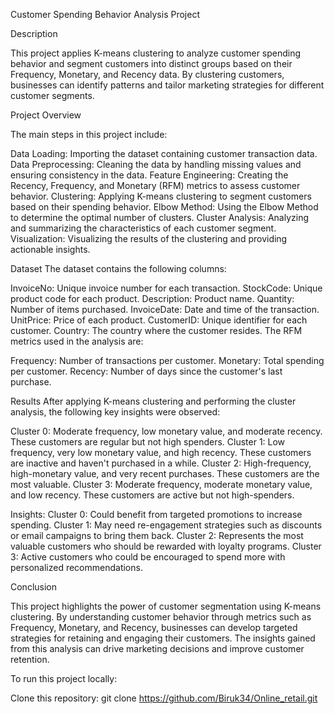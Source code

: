 Customer Spending Behavior Analysis Project

Description

This project applies K-means clustering to analyze customer spending behavior and segment customers into distinct groups based on their Frequency, Monetary, and Recency data. By clustering customers, businesses can identify patterns and tailor marketing strategies for different customer segments.

Project Overview

The main steps in this project include:

Data Loading: Importing the dataset containing customer transaction data.
Data Preprocessing: Cleaning the data by handling missing values and ensuring consistency in the data.
Feature Engineering: Creating the Recency, Frequency, and Monetary (RFM) metrics to assess customer behavior.
Clustering: Applying K-means clustering to segment customers based on their spending behavior.
Elbow Method: Using the Elbow Method to determine the optimal number of clusters.
Cluster Analysis: Analyzing and summarizing the characteristics of each customer segment.
Visualization: Visualizing the results of the clustering and providing actionable insights.

Dataset
The dataset contains the following columns:

InvoiceNo: Unique invoice number for each transaction.
StockCode: Unique product code for each product.
Description: Product name.
Quantity: Number of items purchased.
InvoiceDate: Date and time of the transaction.
UnitPrice: Price of each product.
CustomerID: Unique identifier for each customer.
Country: The country where the customer resides.
The RFM metrics used in the analysis are:

Frequency: Number of transactions per customer.
Monetary: Total spending per customer.
Recency: Number of days since the customer's last purchase.

Results
After applying K-means clustering and performing the cluster analysis, the following key insights were observed:

Cluster 0: Moderate frequency, low monetary value, and moderate recency. These customers are regular but not high spenders.
Cluster 1: Low frequency, very low monetary value, and high recency. These customers are inactive and haven't purchased in a while.
Cluster 2: High-frequency, high-monetary value, and very recent purchases. These customers are the most valuable.
Cluster 3: Moderate frequency, moderate monetary value, and low recency. These customers are active but not high-spenders.

Insights:
Cluster 0: Could benefit from targeted promotions to increase spending.
Cluster 1: May need re-engagement strategies such as discounts or email campaigns to bring them back.
Cluster 2: Represents the most valuable customers who should be rewarded with loyalty programs.
Cluster 3: Active customers who could be encouraged to spend more with personalized recommendations.

Conclusion

This project highlights the power of customer segmentation using K-means clustering. By understanding customer behavior through metrics such as Frequency, Monetary, and Recency, businesses can develop targeted strategies for retaining and engaging their customers. The insights gained from this analysis can drive marketing decisions and improve customer retention.


To run this project locally:

Clone this repository:
git clone https://github.com/Biruk34/Online_retail.git

